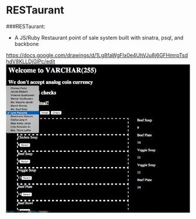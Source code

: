# RESTaurant
###RESTaurant:
- A JS/Ruby Restaurant point of sale system built with sinatra, psql, and backbone

https://docs.google.com/drawings/d/1Lg8faWgFlx0e4UhVJu8j6GFHmrpTsdhdV8KLLDjGlPc/edit
![Screenshot](/RESTaurant.png)
